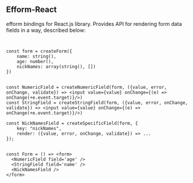 ## Efform-React
efform bindings for React.js library. Provides API for rendering form data fields in a way, described below:

```tsx


const form = createForm({
	name: string(),
	age: number(),
	nickNames: array(string(), [])
})


const NumericField = createNumericField(form, ({value, error, onChange, validate}) => <input value={value} onChange={(e) => onChange(+e.event.target)}/>)
const StringField = createStringField(form, ({value, error, onChange, validate}) => <input value={value} onChange={(e) => onChange(+e.event.target)}/>)

const NickNamesField = createSpecificField(form, {
	key: "nickNames",
	render: ({value, error, onChange, validate}) => ...
});


const Form = () => <form>
  <NumericField field='age' />
  <StringField field='name' />
  <NickNamesField />
</form>
```